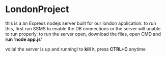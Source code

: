 ﻿# LondonProject
this is a an Express nodejs server built for our london application.
to run this, first run SSMS to enable the DB connections or the server will unable to run properly.
to run the server open, download the files, open CMD and __run__ '__node app.js__'

voila! the server is up and running!
to __kill__ it, press __CTRL+C__ anytime

